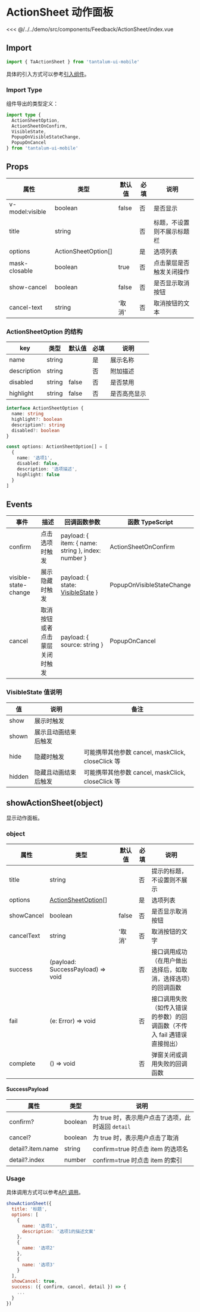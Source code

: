 # ActionSheet 动作面板

<CodeDemo name="ActionSheet">

<<< @/../../demo/src/components/Feedback/ActionSheet/index.vue

</CodeDemo>

## Import

```js
import { TaActionSheet } from 'tantalum-ui-mobile'
```

具体的引入方式可以参考[引入组件](../guide/import.md)。

### Import Type

组件导出的类型定义：

```ts
import type {
  ActionSheetOption,
  ActionSheetOnConfirm,
  VisibleState,
  PopupOnVisibleStateChange,
  PopupOnCancel
} from 'tantalum-ui-mobile'
```

## Props

| 属性            | 类型                | 默认值 | 必填 | 说明                       |
| --------------- | ------------------- | ------ | ---- | -------------------------- |
| v-model:visible | boolean             | false  | 否   | 是否显示                   |
| title           | string              |        | 否   | 标题，不设置则不展示标题栏 |
| options         | ActionSheetOption[] |        | 是   | 选项列表                   |
| mask-closable   | boolean             | true   | 否   | 点击蒙层是否触发关闭操作   |
| show-cancel     | boolean             | false  | 否   | 是否显示取消按钮           |
| cancel-text     | string              | '取消' | 否   | 取消按钮的文本             |

### ActionSheetOption 的结构

| key         | 类型   | 默认值 | 必填 | 说明         |
| ----------- | ------ | ------ | ---- | ------------ |
| name        | string |        | 是   | 展示名称     |
| description | string |        | 否   | 附加描述     |
| disabled    | string | false  | 否   | 是否禁用     |
| highlight   | string | false  | 否   | 是否高亮显示 |

```ts
interface ActionSheetOption {
  name: string
  highlight?: boolean
  description?: string
  disabled?: boolean
}

const options: ActionSheetOption[] = [
  {
    name: '选项1',
    disabled: false,
    description: '选项描述',
    highlight: false
  }
]
```

## Events

| 事件                 | 描述                           | 回调函数参数                                                             | 函数 TypeScript           |
| -------------------- | ------------------------------ | ------------------------------------------------------------------------ | ------------------------- |
| confirm              | 点击选项时触发                 | payload: { item: { name: string }, index: number }                       | ActionSheetOnConfirm      |
| visible-state-change | 展示隐藏时触发                 | payload: { state: [VisibleState](./ActionSheet.md#visiblestate-值说明) } | PopupOnVisibleStateChange |
| cancel               | 取消按钮或者点击蒙层关闭时触发 | payload: { source: string }                                              | PopupOnCancel             |

### VisibleState 值说明

| 值     | 说明                 | 备注                                              |
| ------ | -------------------- | ------------------------------------------------- |
| show   | 展示时触发           |                                                   |
| shown  | 展示且动画结束后触发 |                                                   |
| hide   | 隐藏时触发           | 可能携带其他参数 cancel, maskClick, closeClick 等 |
| hidden | 隐藏且动画结束后触发 | 可能携带其他参数 cancel, maskClick, closeClick 等 |

## showActionSheet(object)

显示动作面板。

### object

| 属性       | 类型                                                              | 默认值 | 必填 | 说明                                                                     |
| ---------- | ----------------------------------------------------------------- | ------ | ---- | ------------------------------------------------------------------------ |
| title      | string                                                            |        | 否   | 提示的标题，不设置则不展示                                               |
| options    | [ActionSheetOption](./ActionSheet.md#actionsheetoption-的结构)[\] |        | 是   | 选项列表                                                                 |
| showCancel | boolean                                                           | false  | 否   | 是否显示取消按钮                                                         |
| cancelText | string                                                            | '取消' | 否   | 取消按钮的文字                                                           |
| success    | (payload: SuccessPayload) => void                                 |        | 否   | 接口调用成功（在用户做出选择后，如取消，选择选项）的回调函数             |
| fail       | (e: Error) => void                                                |        | 否   | 接口调用失败（如传入错误的参数）的回调函数（不传入 fail 遇错误直接抛出） |
| complete   | () => void                                                        |        | 否   | 弹窗关闭或调用失败的回调函数                                             |

#### SuccessPayload

| 属性              | 类型    | 说明                                              |
| ----------------- | ------- | ------------------------------------------------- |
| confirm?          | boolean | 为 true 时，表示用户点击了选项，此时返回 `detail` |
| cancel?           | boolean | 为 true 时，表示用户点击了取消                    |
| detail?.item.name | string  | confirm=true 时点击 item 的选项名                 |
| detail?.index     | number  | confirm=true 时点击 item 的索引                   |

### Usage

具体调用方式可以参考[API 调用](../guide/import.md#api-调用)。

```js
showActionSheet({
  title: '标题',
  options: [
    {
      name: '选项1',
      description: '选项1的描述文案'
    },
    {
      name: '选项2'
    },
    {
      name: '选项3'
    }
  ],
  showCancel: true,
  success: ({ confirm, cancel, detail }) => {
    ...
  }
})
```
